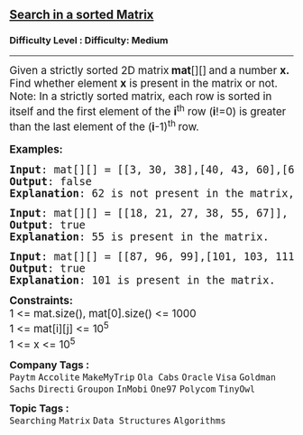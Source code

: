<h2><a href="https://www.geeksforgeeks.org/problems/search-in-a-matrix-1587115621/1?page=1&company=Visa&sortBy=submissions">Search in a sorted Matrix</a></h2><h3>Difficulty Level : Difficulty: Medium</h3><hr><div class="problems_problem_content__Xm_eO"><p><span style="font-size: 14pt;">Given a strictly sorted 2D matrix<strong> mat</strong>[][]<strong> </strong>and<strong>&nbsp;</strong>a number&nbsp;<strong>x.</strong> Find whether element <strong>x</strong> is present in the matrix or not.<br>Note: In a strictly sorted matrix, each row is sorted in itself and the first element of the <strong>i</strong><sup>th</sup>&nbsp;row (<strong>i</strong>!=0) is greater than the last element of the (<strong>i</strong>-1)<sup>th&nbsp;</sup>row.</span><br style="font-size: 18px;"><br><span style="font-size: 14pt;"><strong>Examples:</strong></span></p>
<pre><span style="font-size: 14pt;"><strong>Input</strong>: mat[][] = [[3, 30, 38],[40, 43, 60],[69, 72, 78]], x = 62
<strong>Output</strong>: false
<strong>Explanation</strong>: 62 is not present in the matrix, so output is false.
</span></pre>
<pre><span style="font-size: 14pt;"><strong>Input</strong>: mat[][] = [[18, 21, 27, 38, 55, 67]], x = 55<br><strong>Output</strong>: true
<strong>Explanation</strong>: 55 is present in the matrix.<br></span></pre>
<pre><span style="font-size: 14pt;"><strong>Input</strong>: mat[][] = [[87, 96, 99],[101, 103, 111]], x = 101</span><br><span style="font-size: 14pt;"><strong>Output</strong>: true
<strong>Explanation</strong>: 101 is present in the matrix.</span></pre>
<p><span style="font-size: 14pt;"><strong>Constraints:<br></strong>1 &lt;= mat.size(), mat[0].size() &lt;= 1000<br>1 &lt;= mat[i][j] &lt;= 10<sup>5</sup><br>1 &lt;= x &lt;= 10<sup>5</sup></span></p></div><p><span style=font-size:18px><strong>Company Tags : </strong><br><code>Paytm</code>&nbsp;<code>Accolite</code>&nbsp;<code>MakeMyTrip</code>&nbsp;<code>Ola Cabs</code>&nbsp;<code>Oracle</code>&nbsp;<code>Visa</code>&nbsp;<code>Goldman Sachs</code>&nbsp;<code>Directi</code>&nbsp;<code>Groupon</code>&nbsp;<code>InMobi</code>&nbsp;<code>One97</code>&nbsp;<code>Polycom</code>&nbsp;<code>TinyOwl</code>&nbsp;<br><p><span style=font-size:18px><strong>Topic Tags : </strong><br><code>Searching</code>&nbsp;<code>Matrix</code>&nbsp;<code>Data Structures</code>&nbsp;<code>Algorithms</code>&nbsp;